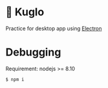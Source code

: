 # 📣 Kuglo

Practice for desktop app using [Electron](https://github.com/electron/electron)

# Debugging

Requirement: nodejs >= 8.10

```sh
$ npm i
```
